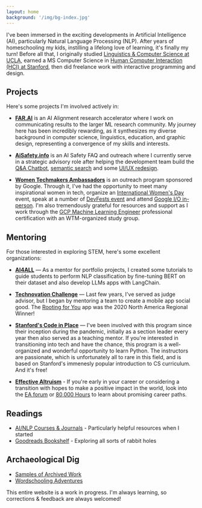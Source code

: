 ```yaml
---
layout: home
background: '/img/bg-index.jpg'
---
```


I've been immersed in the exciting developments in Artificial Intelligence (AI), particularly Natural Language Processing (NLP). After years of homeschooling my kids, instilling a lifelong love of learning, it's finally my turn! Before all that, I originally studied [Linguistics & Computer Science at UCLA](https://linguistics.ucla.edu/), earned a MS Computer Science in [Human Computer Interaction (HCI) at Stanford](https://hci.stanford.edu/), then did freelance work with interactive programming and design.

## Projects

Here's some projects I'm involved actively in:

- **[FAR.AI](/2022/12/01/goattack-poster.html)** is an AI Alignment research accelerator where I work on communicating results to the larger ML research community. My journey here has been incredibly rewarding, as it synthesizes my diverse background in computer science, linguistics, education, and graphic design, representing a convergence of my skills and interests.

- **[AiSafety.info](/2022/03/15/stampy.html)** is an AI Safety FAQ and outreach where I currently serve in a strategic advisory role after helping the development team build the [Q&A Chatbot](/2023/07/15/chatbot.html), [semantic search](/2022/07/05/use.html) and some [UI/UX redesign](/2022/11/20/stampy-min-logo.html).

- **[Women Techmakers Ambassadors](/2022/12/07/wtm-ambassador.html)** is an outreach program sponsored by Google. Through it, I've had the opportunity to meet many inspirational women in tech, organize an [International Women's Day](/2023/03/22/wtm-iwd.html) event, speak at a number of [DevFests event](/events) and attend [Google I/O in-person](/2023/05/10/google-io.html). I'm also tremendously grateful for resources and support as I work through the [GCP Machine Learning Engineer](https://cloud.google.com/learn/certification/machine-learning-engineer) professional certification with an WTM-organized study group.

## Mentoring

For those interested in exploring STEM, here's some excellent organizations:

- **[AI4ALL](/2022/08/11/ai4all.html)** — As a mentor for portfolio projects, I created some tutorials to guide students to perform NLP classification by fine-tuning BERT on their dataset and also develop LLMs apps with LangChain.

- **[Technovation Challenge](/2022/06/23/technovation.html)** — Last few years, I've served as judge advisor, but I began by mentoring a team to create a mobile app social good. The [Rooting for You](https://sites.google.com/view/code-work-ahead/) app was the 2020 North America Regional Winner!

- **[Stanford's Code in Place](https://codeinplace.stanford.edu/)** — I've been involved with this program since their inception during the pandemic, initially as a section leader every year then also served as a teaching mentor. If you're interested in transitioning into tech and have the chance, this program is a well-organized and wonderful opportunity to learn Python. The instructors are passionate, which is unfortunately all to rare in this field, and is based on Stanford's immenesly popular introduction to CS curriculum. And it's free!

- **[Effective Altruism](https://www.effectivealtruism.org/)** - If you're early in your career or considering a transition with hopes to make a positive impact in the world, look into the [EA forum](https://forum.effectivealtruism.org/handbook) or [80,000 Hours](https://80000hours.org/) to learn about promising career paths.

## Readings

- [AI/NLP Courses & Journals](/resources) - Particularly helpful resources when I started
- [Goodreads Bookshelf](https://www.goodreads.com/review/list/150236560-ccstan99?shelf=read) - Exploring all sorts of rabbit holes

## Archaeological Dig

- [Samples of Archived Work](/2022/01/01/archive.html)
- [Wordschooling Adventures](https://www.cheng2.com/blog/)

This entire website is a work in progress. I'm always learning, so corrections & feedback are always welcomed!
